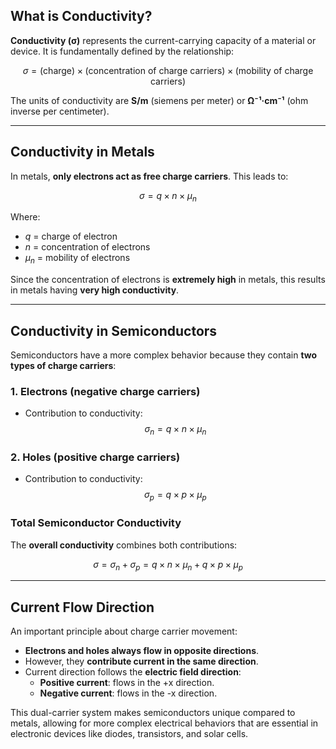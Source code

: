 [](IMG_0912.png)[](IMG_0912.png)[](IMG_0912.png)[](IMG_0912.png)[](IMG_0912.png)[](IMG_0912.png)[](IMG_0912.png)[](IMG_0912.png)[](IMG_0912.png)[](IMG_0912.png)[](IMG_0912.png)
## What is Conductivity?

**Conductivity (σ)** represents the current-carrying capacity of a material or device. It is fundamentally defined by the relationship:

$$
\sigma = (\text{charge}) \times (\text{concentration of charge carriers}) \times
(\text{mobility of charge carriers})
$$

The units of conductivity are **S/m** (siemens per meter) or **Ω⁻¹·cm⁻¹** (ohm inverse per centimeter).

---

## Conductivity in Metals

In metals, **only electrons act as free charge carriers**. This leads to:

$$
\sigma = q \times n \times \mu_n
$$

Where:
- $q$ = charge of electron
- $n$ = concentration of electrons
- $\mu_n$ = mobility of electrons

Since the concentration of electrons is **extremely high** in metals, this results in metals having **very high conductivity**.

---

## Conductivity in Semiconductors

Semiconductors have a more complex behavior because they contain **two types of charge carriers**:

### 1. **Electrons** (negative charge carriers)

- Contribution to conductivity:
  $$
  \sigma_n = q \times n \times \mu_n
  $$

### 2. **Holes** (positive charge carriers)

- Contribution to conductivity:
  $$
  \sigma_p = q \times p \times \mu_p
  $$

### Total Semiconductor Conductivity

The **overall conductivity** combines both contributions:

$$
\sigma = \sigma_n + \sigma_p = q \times n \times \mu_n + q \times p \times \mu_p
$$

---

## Current Flow Direction

An important principle about charge carrier movement:

- **Electrons and holes always flow in opposite directions**.
- However, they **contribute current in the same direction**.
- Current direction follows the **electric field direction**:
  - **Positive current**: flows in the +x direction.
  - **Negative current**: flows in the -x direction.

This dual-carrier system makes semiconductors unique compared to metals, allowing for more complex electrical behaviors that are essential in electronic devices like diodes, transistors, and solar cells.


